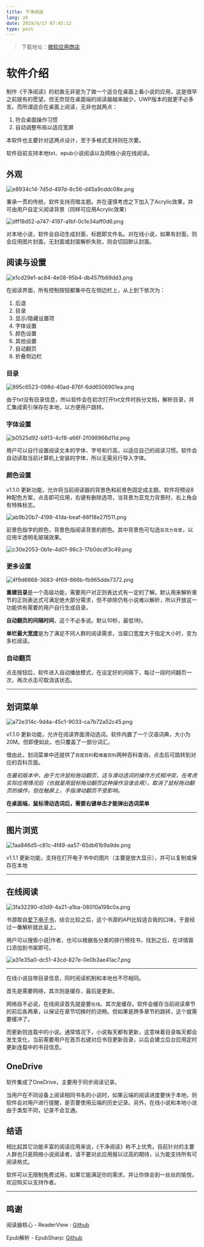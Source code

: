 ```yaml
---
title: 干净阅读
lang: zh
date: 2019/9/17 07:45:12
type: post
---
```


> 下载地址：[微软应用商店](https://www.microsoft.com/store/apps/9MV65L2XFCSK)

# 软件介绍

制作《干净阅读》的初衷无非是为了做一个适合在桌面上看小说的应用，这是很早之前就有的愿望。但无奈现在桌面端的阅读器越来越少，UWP版本的就更不必多言。而所谓适合在桌面上阅读，无非也就两点：

1. 符合桌面操作习惯
2. 自动调整布局以适应宽屏

本软件也主要针对这两点设计，至于多格式支持则在次要。

软件目前支持本地txt、epub小说阅读以及网络小说在线阅读。

## 外观

![e8934c14-7d5d-497d-8c56-d45a9cddc08e.png](https://storage.live.com/items/51816931BAB0F7A8!13806?authkey=AO7QXpgYo7-5DUU)

秉承一贯的传统，软件支持亮暗主题。并在谨慎考虑之下加入了Acrylic效果，并可由用户自定义阅读背景（同样可应用Acrylic效果）

![dff18d52-a747-4197-a1bf-0c1e34aff0d6.png](https://storage.live.com/items/51816931BAB0F7A8!13805?authkey=AO7QXpgYo7-5DUU)

对本地小说，软件会自动生成封面，标题即文件名。对在线小说，如果有封面，则会应用图片封面，无封面或封面解析失败，则会切回默认封面。

## 阅读与设置

![e1cd29e1-ac84-4e08-95b4-db457fb69dd3.png](https://storage.live.com/items/51816931BAB0F7A8!13809?authkey=AO7QXpgYo7-5DUU)

在阅读界面，所有控制按钮都集中在左侧边栏上，从上到下依次为：

1. 后退
2. 目录
3. 显示/隐藏设置项
4. 字体设置
5. 颜色设置
6. 其他设置
7. 自动翻页
8. 折叠侧边栏

### 目录

![895c6523-098d-40ad-876f-6dd6506901ea.png](https://storage.live.com/items/51816931BAB0F7A8!13811?authkey=AO7QXpgYo7-5DUU)

由于txt没有目录信息，所以软件会在初次打开txt文件时拆分文档，解析目录，并汇集成索引保存在本地，以方便用户跳转。

### 字体设置

![b0525d92-b913-4cf8-a66f-2f098966d11d.png](https://storage.live.com/items/51816931BAB0F7A8!13810?authkey=AO7QXpgYo7-5DUU)

用户可以自行设置阅读文本的字体、字号和行高，以适应自己的阅读习惯。软件会自动读取当前计算机上安装的字体，所以无需另行导入字体。

### 颜色设置

v1.1.0 更新功能，允许将当前阅读器的背景色和前景色固定成主题。软件将预设8种配色方案，点击即可应用，右键有删除选项，当背景为亚克力背景时，右上角会有特殊标志。

![ab9b20b7-4198-41da-beaf-66f18e27f511.png](https://storage.live.com/items/51816931BAB0F7A8!13843?authkey=AO7QXpgYo7-5DUU)

前景色指字的颜色，背景色指阅读背景的颜色。其中背景色可勾选`亚克力背景`，以应用半透明毛玻璃效果。

![c30e2053-0b1e-4d01-86c3-17b0dcdf3c49.png](https://storage.live.com/items/51816931BAB0F7A8!13812?authkey=AO7QXpgYo7-5DUU)

### 更多设置

![4f9d6668-3683-4f69-866b-fb965dde7372.png](https://storage.live.com/items/51816931BAB0F7A8!13861?authkey=AO7QXpgYo7-5DUU)

**重建目录**是一个高级功能，需要用户对正则表达式有一定的了解。默认用来解析章节的正则表达式可满足绝大部分需求，但不排除仍有小说难以解析，所以开放这一功能供有需要的用户自行生成目录。

**自动翻页的间隔时间**，这个不必多说。默认10秒，最低1秒。

**单栏最大宽度**是为了满足不同人群的阅读需求，当窗口宽度大于指定大小时，变为多栏阅读。

### 自动翻页

点击按钮后，软件进入自动播放模式，在设定好的间隔下，每过一段时间翻页一次，再次点击可取消该状态。

---

## 划词菜单

![a72e314c-9d4a-45c1-9033-ca7b72a52c45.png](https://storage.live.com/items/51816931BAB0F7A8!13844?authkey=AO7QXpgYo7-5DUU)

v1.1.0 更新功能，允许在阅读界面滑动选词。软件内置了一个汉语词典，大小为20M。但即便如此，也只覆盖了一部分词汇。

借由此，划词菜单中还提供了`百度百科`和`维基百科`两种百科查询，点击后可跳转到对应的百科页面。

*在最初版本中，由于允许鼠标拖动翻页，这与滑动选词的操作方式相冲突，在考虑实际应用情况后（也就是用鼠标拖动翻页这种操作没谁会用），取消了鼠标拖动翻页的操作，但在触屏上，手指滑动翻页不受影响。*

**在桌面端，鼠标滑动选词后，需要右键单击才能弹出选词菜单**

---

## 图片浏览

![1aa846d5-c81c-4f49-aa57-65db61b9a9de.png](https://storage.live.com/items/51816931BAB0F7A8!13848?authkey=AO7QXpgYo7-5DUU)

v1.1.1 更新功能，支持在打开电子书中的图片（主要是放大显示），并可以复制或保存在本地

---

## 在线阅读

![3fa32290-d3d9-4a21-a1ba-08010a198c0a.png](https://storage.live.com/items/51816931BAB0F7A8!13807?authkey=AO7QXpgYo7-5DUU)

书源取自[爱下电子书](https://www.aixdzs.com/)，综合比较之后，这个书源的API比较适合我的口味，于是经过一番解析就此呈上。

用户可以搜索小说|作者，也可以根据各分类的排行榜找书，找到之后，在详情窗口添加到书架即可。

![a31e35a0-dc51-43cd-827e-0e0b3ae41ac7.png](https://storage.live.com/items/51816931BAB0F7A8!13814?authkey=AO7QXpgYo7-5DUU)

---

在线小说自带目录信息，同时阅读机制和本地也不尽相同。

首先是需要网络，其次则是缓存，最后是更新。

网络自不必说，在线阅读首先就是要`在线`。其次是缓存。软件会缓存当前阅读章节的前后各两章，以保证在章节切换时的流畅。但如果是跨多章节的跳转，这个就需要缓冲了。

而更新则连载中的小说。通常情况下，小说每天都有更新，这意味着目录每天都会发生变化，当前需要用户在首页右键对应书目更新目录，以后会建立后台应用定时更新连载中的书目信息。

## OneDrive

软件集成了OneDrive，主要用于同步阅读记录。

当用户在不同设备上阅读相同书名的小说时，如果云端的阅读进度要快于本地，则软件会对用户进行提醒，是否要使用云端的历史记录。另外，在线小说和本地小说由于类型不同，记录不会互通。

## 结语

相比起其它功能丰富的阅读应用来说，《干净阅读》称不上优秀。目前针对的主要人群也只是网络小说阅读者，请不要对此应用报以过高的期待，认为能支持所有可阅读格式。

软件可以无限制免费试用，如果它能满足你的需求，并让你体会到一丝丝的愉悦，欢迎购买以支持作者。

---

## 鸣谢

阅读器核心 - ReaderView : [Github](https://github.com/cnbluefire/ReaderView)

Epub解析 - EpubSharp: [Github](https://github.com/Asido/EpubSharp/)